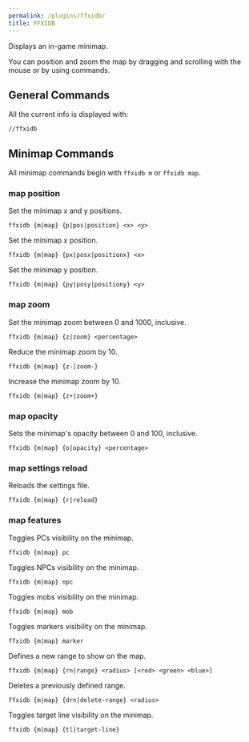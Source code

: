 ```yaml
---
permalink: /plugins/ffxidb/
title: FFXIDB
---
```


Displays an in-game minimap.

You can position and zoom the map by dragging and scrolling with the mouse or by using commands.

## General Commands
All the current info is displayed with:
```
//ffxidb
```

## Minimap Commands

All minimap commands begin with `ffxidb m` or `ffxidb map`.

### map position
Set the minimap x and y positions.
```
ffxidb {m|map} {p|pos|position} <x> <y>
```

Set the minimap x position.
```
ffxidb {m|map} {px|posx|positionx} <x>
```

Set the minimap y position.
```
ffxidb {m|map} {py|posy|positiony} <y>
```

### map zoom
Set the minimap zoom between 0 and 1000, inclusive.
```
ffxidb {m|map} {z|zoom} <percentage>
```

Reduce the minimap zoom by 10.
```
ffxidb {m|map} {z-|zoom-}
```

Increase the minimap zoom by 10.
```
ffxidb {m|map} {z+|zoom+}
```

### map opacity
Sets the minimap's opacity between 0 and 100, inclusive.
```
ffxidb {m|map} {o|opacity} <percentage>
```

### map settings reload
Reloads the settings file.
```
ffxidb {m|map} {r|reload}
```

### map features
Toggles PCs visibility on the minimap.
```
ffxidb {m|map} pc
```

Toggles NPCs visibility on the minimap.
```
ffxidb {m|map} npc
```

Toggles mobs visibility on the minimap.
```
ffxidb {m|map} mob
```

Toggles markers visibility on the minimap.
```
ffxidb {m|map} marker
```

Defines a new range to show on the map.
```
ffxidb {m|map} {rn|range} <radius> [<red> <green> <blue>]
```

Deletes a previously defined range.
```
ffxidb {m|map} {drn|delete-range} <radius>
```

Toggles target line visibility on the minimap.
```
ffxidb {m|map} {tl|target-line}
```
